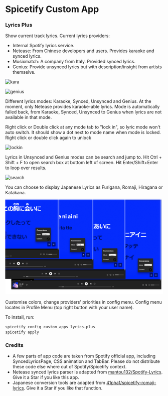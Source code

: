 # Spicetify Custom App

### Lyrics Plus

Show current track lyrics. Current lyrics providers:
-   Internal Spotify lyrics service.
-   Netease: From Chinese developers and users. Provides karaoke and synced lyrics.
-   Musixmatch: A company from Italy. Provided synced lyrics.
-   Genius: Provide unsynced lyrics but with description/insight from artists themselve.

![kara](./kara.png)

![genius](./genius.png)

Different lyrics modes: Karaoke, Synced, Unsynced and Genius. At the moment, only Netease provides karaoke-able lyrics. Mode is automatically falled back, from Karaoke, Synced, Unsynced to Genius when lyrics are not available in that mode.

Right click or Double click at any mode tab to "lock in", so lyric mode won't auto switch. It should show a dot next to mode name when mode is locked. Right click or double click again to unlock

![lockin](./lockin.png)

Lyrics in Unsynced and Genius modes can be search and jump to. Hit Ctrl + Shift + F to open search box at bottom left of screen. Hit Enter/Shift+Enter to loop over results.

![search](./search.png)

You can choose to display Japanese Lyrics as Furigana, Romaji, Hiragana or Katakana.

![conversion](./conversion.png)

Customise colors, change providers' priorities in config menu. Config menu locates in Profile Menu (top right button with your user name).

To install, run:

```bash
spicetify config custom_apps lyrics-plus
spicetify apply
```

### Credits

-   A few parts of app code are taken from Spotify official app, including SyncedLyricsPage, CSS animation and TabBar. Please do not distribute these code else where out of Spotify/Spicetify context.
-   Netease synced lyrics parser is adapted from [mantou132/Spotify-Lyrics](https://github.com/mantou132/Spotify-Lyrics). Give it a Star if you like this app.
-   Japanese conversion tools are adapted from [41pha1/spicetify-romaji-lyrics](https://github.com/41pha1/spicetify-romaji-lyrics). Give it a Star if you like that function.
